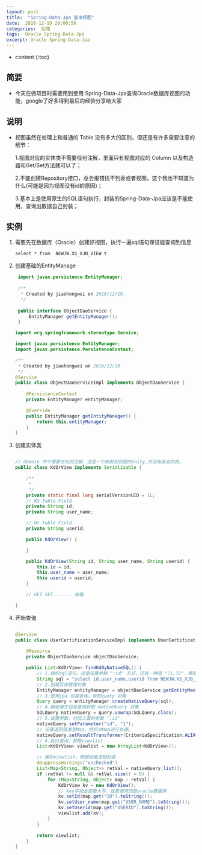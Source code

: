 ```yaml
---
layout: post
title:  "Spring-Data-Jpa 查询视图"
date:  2016-12-19 20:00:50
categories:  后端
tags:  Oracle Spring-Data-Jpa
excerpt: Oracle Spring-Data-Jpa
---
```


* content
{:toc}

## 简要

*   今天在做项目时需要用到使用 Spring-Data-Jpa查询Oracle数据库视图的功能，google了好多得到最后的经验分享给大家

## 说明

*   视图虽然在处理上和普通的 Table 没有多大的区别，但还是有许多需要注意的细节：
    
    1.视图对应的实体类不需要任何注解，里面只有视图对应的 Column 以及构造器和Get/Set方法就可以了；
    
    2.不能创建Repository接口，总会报错找不到表或者视图，这个我也不知道为什么(可能是因为视图没有id的原因)；
    
    3.基本上是使用原生的SQL语句执行，封装的Spring-Data-Jpa应该是不能使用，查询出数据自己封装；
    
## 实例

1.  需要先在数据库（Oracle）创建好视图，执行一遍sql语句保证能查询到信息

    `select * from  NEWJW.XS_XJB_VIEW t`

2.  创建基础的EntityManage

    ``` java
     import javax.persistence.EntityManager;
     
     /**
      * Created by jiaohongwei on 2016/12/19.
      */
     
     public interface ObjectDaoService {
         EntityManager getEntityManager();
     }
    
    ```
    
    ``` java
    import org.springframework.stereotype.Service;
    
    import javax.persistence.EntityManager;
    import javax.persistence.PersistenceContext;
    
    /**
     * Created by jiaohongwei on 2016/12/19.
     */
    @Service
    public class ObjectDaoServiceImpl implements ObjectDaoService {
       
        @PersistenceContext
        private EntityManager entityManager;
    
        @Override
        public EntityManager getEntityManager() {
            return this.entityManager;
        }
    }
    
    ```

3.  创建实体类

    ``` java
    
    // domain 中不需要任何的注解，这是一个映射到视图的enity,并没有真实的表。
    public class KdOrView implements Serializable {
    
    	/**
    	 * 
    	 */
    	private static final long serialVersionUID = 1L;
    	// KD Table Field
    	private String id;
    	private String user_name;
    
    	// Or Table Field
    	private String userid;
    
    	public KdOrView() {
    
    	}
    
    	public KdOrView(String id, String user_name, String userid) {
    		this.id = id;
    		this.user_name = user_name;
    		this.userid = userid;
    	}
    
    	// GET SET....... 省略
    
    }

    ```

4.  开始查询

    ```java
    
    @Service
    public class UserCertificationServiceImpl implements UserCertificationService {
    	
    	@Resource
    	private ObjectDaoService objectDaoService;
    
    	public List<KdOrView> findKdByNativeSQL() {
    		// 1.组织sql语句，这里设置参数 ":id" 方式，还有一种是 "?1,?2"，需要指定
    		String sql = "select id,user_name,userid from NEWJW.XS_XJB_VIEW k where k.id = :id";
    		// 2.创建实体管理对象
    		EntityManager entityManager = objectDaoService.getEntityManager();
    		// 3.使用jpa 包装查询，获取query 对象
    		Query query = entityManager.createNativeQuery(sql);
    		// 4.再使用去包装查询获取 nativeQuery 对象
    		SQLQuery nativeQuery = query.unwrap(SQLQuery.class);
    		// 5.设置参数，对应上面的参数 ":id"
    		nativeQuery.setParameter("id", "1");
    		// 设置返回值类型Map，然后对Map进行处理。
    		nativeQuery.setResultTransformer(CriteriaSpecification.ALIAS_TO_ENTITY_MAP);
    		// 6.执行查询，获取viewlist
    		List<KdOrView> viewlist = new ArrayList<KdOrView>();
    
    		// 解析viewlist，根据功能逻辑封装
    		@SuppressWarnings("unchecked")
    		List<Map<String, Object>> retVal = nativeQuery.list();
    		if (retVal != null && retVal.size() > 0) {
    			for (Map<String, Object> map : retVal) {
    				KdOrView kv = new KdOrView();
    				// key字段全部要大写，这里使用的是oracle数据库
    				kv.setId(map.get("ID").toString());
    				kv.setUser_name(map.get("USER_NAME").toString());
    				kv.setUserid(map.get("USERID").toString());
    				viewlist.add(kv);
    			}
    		}
    
    		return viewlist;
    	}
	}

    ```

